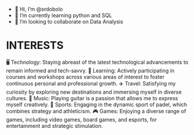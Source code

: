 - 👋 Hi, I’m @srdobolo
- 🌱 I’m currently learning python and SQL 
- 💞️ I’m looking to collaborate on Data Analysis

# INTERESTS
🖥️ Technology: Staying abreast of the latest technological advancements to remain informed and tech-savvy.
🧠 Learning: Actively participating in courses and workshops across various areas of interest to foster continuous personal and professional growth.
✈️ Travel: Satisfying my curiosity by exploring new destinations and immersing myself in diverse cultures.
🎵 Music: Playing guitar is a passion that allows me to express myself creatively.
🎾 Sports: Engaging in the dynamic sport of padel, which combines strategy and athleticism.
🎮 Games: Enjoying a diverse range of games, including video games, board games, and esports, for entertainment and strategic stimulation.

<!---
srdobolo/srdobolo is a ✨ special ✨ repository because its `README.md` (this file) appears on your GitHub profile.
You can click the Preview link to take a look at your changes.
--->

